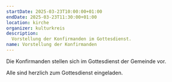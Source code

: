 ```yaml
---
startDate: 2025-03-23T10:00:00+01:00
endDate: 2025-03-23T11:30:00+01:00
location: kirche
organizer: kulturkreis
description:
  Vorstellung der Konfirmanden im Gottesdienst.
name: Vorstellung der Konfirmanden
---
```


Die Konfirmanden stellen sich im Gottesdienst der Gemeinde vor.

Alle sind herzlich zum Gottesdienst eingeladen.